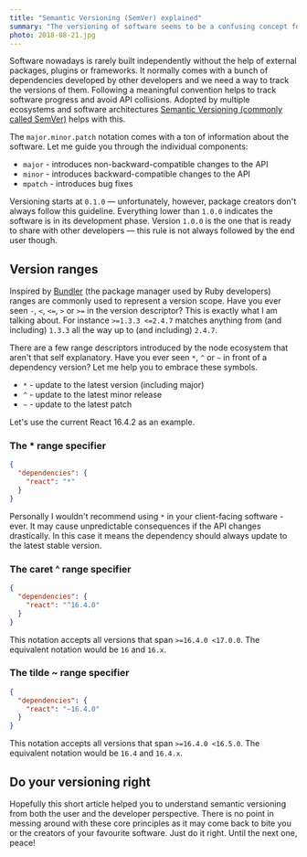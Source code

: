 ```yaml
---
title: "Semantic Versioning (SemVer) explained"
summary: "The versioning of software seems to be a confusing concept for developers. The meaning behind the versioning format isn't coming out of the blue so let me help you to understand it."
photo: 2018-08-21.jpg
---
```


Software nowadays is rarely built independently without the help of external packages, plugins or frameworks. It normally comes with a bunch of dependencies developed by other developers and we need a way to track the versions of them. Following a meaningful convention helps to track software progress and avoid API collisions. Adopted by multiple ecosystems and software architectures [Semantic Versioning (commonly called SemVer)](https://semver.org/) helps with this.

The `major.minor.patch` notation comes with a ton of information about the software. Let me guide you through the individual components:

- `major` - introduces non-backward-compatible changes to the API
- `minor` - introduces backward-compatible changes to the API
- `mpatch` - introduces bug fixes

Versioning starts at `0.1.0` — unfortunately, however, package creators don't always follow this guideline. Everything lower than `1.0.0` indicates the software is in its development phase. Version `1.0.0` is the one that is ready to share with other developers — this rule is not always followed by the end user though.

## Version ranges

Inspired by [Bundler](https://bundler.io/) (the package manager used by Ruby developers) ranges are commonly used to represent a version scope. Have you ever seen `-`, `<`, `<=`, `>` or `>=` in the version descriptor? This is exactly what I am talking about. For instance `>=1.3.3 <=2.4.7` matches anything from (and including) `1.3.3` all the way up to (and including) `2.4.7`.

There are a few range descriptors introduced by the node ecosystem that aren't that self explanatory. Have you ever seen `*`, `^` or `~` in front of a dependency version? Let me help you to embrace these symbols.

- `*` - update to the latest version (including major)
- `^` - update to the latest minor release
- `~` - update to the latest patch

Let's use the current React 16.4.2 as an example.

### The * range specifier

```json
{
  "dependencies": {
    "react": "*"
  }
}
```

Personally I wouldn't recommend using `*` in your client-facing software - ever. It may cause unpredictable consequences if the API changes drastically. In this case it means the dependency should always update to the latest stable version.

### The caret ^ range specifier

```json
{
  "dependencies": {
    "react": "^16.4.0"
  }
}
```

This notation accepts all versions that span `>=16.4.0 <17.0.0`. The equivalent notation would be `16` and `16.x`.

### The tilde ~ range specifier

```json
{
  "dependencies": {
    "react": "~16.4.0"
  }
}
```

This notation accepts all versions that span `>=16.4.0 <16.5.0`. The equivalent notation would be `16.4` and `16.4.x`.

## Do your versioning right

Hopefully this short article helped you to understand semantic versioning from both the user and the developer perspective. There is no point in messing around with these core principles as it may come back to bite you or the creators of your favourite software. Just do it right. Until the next one, peace!
